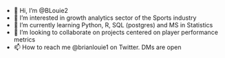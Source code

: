 - 👋 Hi, I’m @BLouie2
- 👀 I’m interested in growth analytics sector of the Sports industry
- 🌱 I’m currently learning Python, R, SQL (postgres) and MS in Statistics
- 💞️ I’m looking to collaborate on projects centered on player performance metrics
- 📫 How to reach me @brianlouie1 on Twitter. DMs are open

<!---
BLouie2/BLouie2 is a ✨ special ✨ repository because its `README.md` (this file) appears on your GitHub profile.
You can click the Preview link to take a look at your changes.
--->

